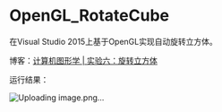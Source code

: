 # OpenGL_RotateCube
 在Visual Studio 2015上基于OpenGL实现自动旋转立方体。

博客：[计算机图形学 | 实验六：旋转立方体](https://blog.csdn.net/ProgramNovice/article/details/130582294)

运行结果：

![Uploading image.png…]()
